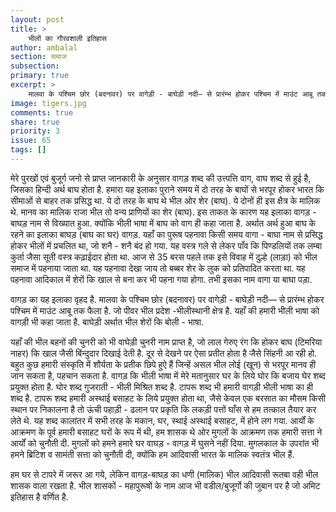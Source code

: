 ```yaml
---
layout: post
title: >
    भीलों का गौरवशाली इतिहास
author: ambalal
section: समाज
subsection:
primary: true
excerpt: >
    मालवा के पश्चिम छोर (बदनावर) पर वागेड़ी - बाघेड़ी नदी— से प्रारंम्भ होकर पश्चिम में माउंट आबू तक फैला है. जो पीवर भील प्रदेश -भीलीस्थानी क्षेत्र है. यहाँ की हमारी भीली भाषा को वागड़ी भी कहा जाता है. बाघेड़ी अर्थात भील शेरों कि बोली - भाषा.
image: tigers.jpg
comments: true
share: true
priority: 3
issue: 65
tags: []
---
```


मेरे पुरखों एवं बुजूर्ग जनो से प्राप्त जानकारी के अनुसार वागड़ शब्द की उत्त्पत्ति वाग, वाघ शब्द से हुई है, जिसका हिन्दी अर्थ बाघ होता है. हमारा यह इलाका पुराने समय में दो तरह के बाघों से भरपूर होकर भारत कि सीमाओं से बाहर तक प्रसिद्ध था. ये दो तरह के बाघ थे भील ओर शेर (बाघ). ये दोनों ही इस क्षैत्र के मालिक थे. मानव का मालिक राजा भील तो वन्य प्राणियों का शेर (बाघ). इस ताकत के कारण यह इलाका वागड़ - बाघड़ नाम से  विख्यात हुआ. क्योंकि भीली भाषा में बाघ को वाग ही कहा जाता है. अर्थात अर्थ हुआ बाघ के रहने का इलाका बाघड़ (बाघ का घर) वागड़. यहाँ का पुरूष पहनावा किसी समय वागा - बाघा नाम से प्रसिद्ध होकर भीलों में प्रचलित था, जो शनै - शनै बंद हो गया. यह वस्त्र गले से लेकर पाँव कि पिण्डलियों तक लम्बा कुर्ता जैसा सूती वस्त्र कढ़ाईदार होता था. आज से 35 बरस पहले तक इसे विवाह में दुल्हे (लाड़ा) को भील समाज में पहनाया जाता था. यह पहनावा देखा जाय तो बब्बर शेर के लुक को प्रतिपादित करता था. यह पहनावा आ​दिकाल में शेरों कि खाल से बना कर भी पहना गया  होगा. तभी इसका नाम वागा या बाघा पड़ा.

वागड़ का यह इलाका वृहद है. मालवा के पश्चिम छोर (बदनावर) पर वागेड़ी - बाघेड़ी नदी— से प्रारंम्भ होकर पश्चिम में माउंट आबू तक फैला है. जो पीवर भील प्रदेश -भीलीस्थानी क्षेत्र है. यहाँ की हमारी भीली भाषा को वागड़ी भी कहा जाता है. बाघेड़ी अर्थात भील शेरों कि बोली - भाषा.

यहाँ की भील बहनों की चुनरी को भी वाघेड़ी चुनरी नाम प्राप्त है, जो लाल गेरुए रंग कि होकर बाघ (टिमरिया नाहर) कि खाल जैसी बिंन्दुदार  दिखाई देती है. दूर से देखने पर ऐसा प्रतीत होता है जैसे सिंहनी आ रही हो. बहुत कुछ हमारी संस्कृति में शौर्यता के प्रतीक छिपे हुऐ हैं जिन्हें असल भील लोई (खून) से भरपूर मानव ही जान सकता है, पहचान सकता है.                                           वागड़ कि भीली भाषा में मेरे मतानुसार घर के लिये घोर कि बजाय घेर शब्द प्रयुक्त होता है. घोर शब्द गुजराती - भीली मिश्रित शब्द है. टापरू शब्द भी हमारी वागड़ी भीली भाषा का ही शब्द है. टापरू शब्द हमारी अस्थाई बसाहट के लिये प्रयुक्त होता था, जैसे केवल एक बरसात का मौसम किसी स्थान पर निकालना है तो ऊंची पहाड़ी - ढलान पर प्रकृति कि लकड़ी पत्तों घाँस से हम तत्काल तैयार कर लेते थे. यह शब्द कालांतर में सभी तरह के मकान, घर, स्थाई अस्थाई बसाहट, में होने लग गया. आर्यों के आक्रमण के पूर्व हमारी बसाहट घरों के रूप में थी, हम शासक थे ओर मुगलों के आक्रमण तक हमारी सत्ता ने आर्यों को चुनौती दी. मुगलों को हमने हमारे घर वाघड़ - वागड़ में घुसने नहीं दिया. मुगलकाल के उपरांत भी हमने ब्रिटिश व सामंती सत्ता को चुनौती दी, क्योंकि हम आदिवासी भारत के मालिक स्वतंत्र भील हैं.

हम घर से टापरे में जरूर आ गये, लेकिन वागड़-बाघड़ का धणी (मालिक) भील आदिवासी रूतबा वही भील शासक वाला रखता है. भील शासकों - महापुरूषों के नाम आज भी वडील/बुजूर्गो की जुबान पर है जो अमिट इतिहास है वर्णित है.